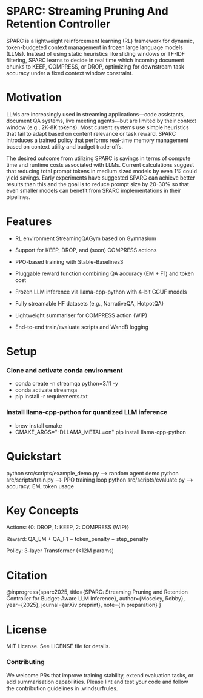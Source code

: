 # SPARC: Streaming Pruning And Retention Controller

SPARC is a lightweight reinforcement learning (RL) framework for dynamic, token-budgeted context management in frozen large language models (LLMs). Instead of using static heuristics like sliding windows or TF-IDF filtering, SPARC learns to decide in real time which incoming document chunks to KEEP, COMPRESS, or DROP, optimizing for downstream task accuracy under a fixed context window constraint.

# Motivation

LLMs are increasingly used in streaming applications—code assistants, document QA systems, live meeting agents—but are limited by their context window (e.g., 2K-8K tokens). Most current systems use simple heuristics that fail to adapt based on content relevance or task reward. SPARC introduces a trained policy that performs real-time memory management based on context utility and budget trade-offs.

The desired outcome from utilizing SPARC is savings in terms of compute time and runtime costs associated with LLMs. Current calculations suggest that reducing total prompt tokens in medium sized models by even 1% could yield savings. Early experiments have suggested SPARC can achieve better results than this and the goal is to reduce prompt size by 20-30% so that even smaller models can benefit from SPARC implementations in their pipelines.

# Features

- RL environment StreamingQAGym based on Gymnasium

- Support for KEEP, DROP, and (soon) COMPRESS actions

- PPO-based training with Stable-Baselines3

- Pluggable reward function combining QA accuracy (EM + F1) and token cost

- Frozen LLM inference via llama-cpp-python with 4-bit GGUF models

- Fully streamable HF datasets (e.g., NarrativeQA, HotpotQA)

- Lightweight summariser for COMPRESS action (WIP)

- End-to-end train/evaluate scripts and WandB logging

# Setup

### Clone and activate conda environment
- conda create -n streamqa python=3.11 -y
- conda activate streamqa
- pip install -r requirements.txt

### Install llama-cpp-python for quantized LLM inference
- brew install cmake
- CMAKE_ARGS="-DLLAMA_METAL=on" pip install llama-cpp-python

# Quickstart

python src/scripts/example_demo.py   --> random agent demo
python src/scripts/train.py          --> PPO training loop
python src/scripts/evaluate.py       --> accuracy, EM, token usage

# Key Concepts

Actions: {0: DROP, 1: KEEP, 2: COMPRESS (WIP)}

Reward: QA_EM + QA_F1 − token_penalty − step_penalty

Policy: 3-layer Transformer (<12M params)

# Citation

@inprogress{sparc2025,
  title={SPARC: Streaming Pruning and Retention Controller for Budget-Aware LLM Inference},
  author={Moseley, Robby},
  year={2025},
  journal={arXiv preprint},
  note={In preparation}
}

# License

MIT License. See LICENSE file for details.

### Contributing

We welcome PRs that improve training stability, extend evaluation tasks, or add summarisation capabilities. Please lint and test your code and follow the contribution guidelines in .windsurfrules.
